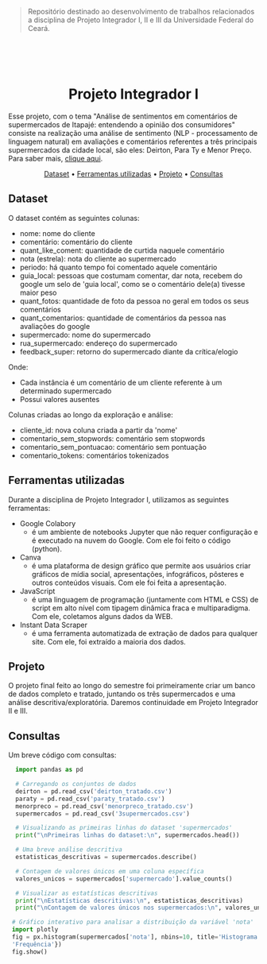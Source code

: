 > Repositório destinado ao desenvolvimento de trabalhos relacionados a disciplina de Projeto Integrador I, II e III da Universidade Federal do Ceará.


<h1 align="center">
        <br>
        <br>
        Projeto Integrador I
        <br>
    </h1>

Esse projeto, com o tema "Análise de sentimentos em comentários de supermercados de Itapajé: entendendo a opinião dos consumidores" consiste na realização uma análise de sentimento (NLP - processamento de linguagem natural) em avaliações e comentários referentes a três principais supermercados da cidade local, são eles: Deirton, Para Ty e Menor Preço. Para saber mais, [clique aqui](https://github.com/larissavvsous/proj_int/blob/main/Projeto%20Integrador%20I%20PDF.pdf).


<p align="center">
  <a href="#dataset">Dataset</a> •
  <a href="#ferramentas-utilizadas">Ferramentas utilizadas</a> •
  <a href="#projeto">Projeto</a> •
  <a href="#consultas">Consultas</a> 
</p>


## Dataset

O dataset contém as seguintes colunas:

* nome: nome do cliente
* comentário: comentário do cliente
* quant_like_coment: quantidade de curtida naquele comentário
* nota (estrela): nota do cliente ao supermercado
* periodo: há quanto tempo foi comentado aquele comentário
* guia_local: pessoas que costumam comentar, dar nota, recebem do google um selo de 'guia local', como se o comentário dele(a) tivesse maior peso
* quant_fotos: quantidade de foto da pessoa no geral em todos os seus comentários
* quant_comentarios: quantidade de comentários da pessoa nas avaliações do google 
* supermercado: nome do supermercado
* rua_supermercado: endereço do supermercado
* feedback_super: retorno do supermercado diante da crítica/elogio

Onde:
* Cada instância é um comentário de um cliente referente à um determinado supermercado
* Possui valores ausentes

Colunas criadas ao longo da exploração e análise:
  
* cliente_id: nova coluna criada a partir da 'nome'
* comentario_sem_stopwords: comentário sem stopwords
* comentario_sem_pontuacao: comentário sem pontuação
* comentario_tokens: comentários tokenizados

## Ferramentas utilizadas

Durante a disciplina de Projeto Integrador I, utilizamos as seguintes ferramentas:

* Google Colabory
  - é um ambiente de notebooks Jupyter que não requer configuração e é executado na nuvem do Google. Com ele foi feito o código (python).
* Canva
  - é uma plataforma de design gráfico que permite aos usuários criar gráficos de mídia social, apresentações, infográficos, pôsteres e outros conteúdos visuais. Com ele foi feita a apresentação.
* JavaScript
  - é uma linguagem de programação (juntamente com HTML e CSS) de script em alto nível com tipagem dinâmica fraca e multiparadigma. Com ele, coletamos alguns dados da WEB.
* Instant Data Scraper
  - é uma ferramenta automatizada de extração de dados para qualquer site. Com ele, foi extraído a maioria dos dados.

## Projeto
O projeto final feito ao longo do semestre foi primeiramente criar um banco de dados completo e tratado, juntando os três supermercados e uma análise descritiva/exploratória. Daremos continuidade em Projeto Integrador II e III.

## Consultas

Um breve código com consultas: 

```python
  import pandas as pd

  # Carregando os conjuntos de dados
  deirton = pd.read_csv('deirton_tratado.csv')
  paraty = pd.read_csv('paraty_tratado.csv')
  menorpreco = pd.read_csv('menorpreco_tratado.csv')
  supermercados = pd.read_csv('3supermercados.csv')

  # Visualizando as primeiras linhas do dataset 'supermercados'
  print("\nPrimeiras linhas do dataset:\n", supermercados.head())

  # Uma breve análise descritiva
  estatisticas_descritivas = supermercados.describe()

  # Contagem de valores únicos em uma coluna específica
  valores_unicos = supermercados['supermercado'].value_counts()

  # Visualizar as estatísticas descritivas
  print("\nEstatísticas descritivas:\n", estatisticas_descritivas)
  print("\nContagem de valores únicos nos supermercados:\n", valores_unicos)

 # Gráfico interativo para analisar a distribuição da variável 'nota'
 import plotly
 fig = px.histogram(supermercados['nota'], nbins=10, title='Histograma das Notas', labels={'value': 'Notas', 'count': 
 'Frequência'})
 fig.show()
